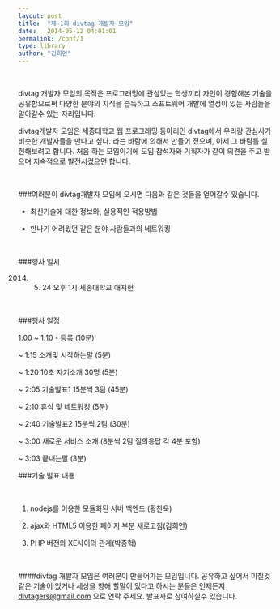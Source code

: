 ```yaml
---
layout: post
title:  "제 1회 divtag 개발자 모임"
date:   2014-05-12 04:01:01
permalink: /conf/1
type: library
author: "김희언"
---
```


<br>

divtag 개발자 모임의 목적은 프로그래밍에 관심있는 학생끼리 자인이 경험해본 기술을 공유함으로써 다양한 분야의 지식을 습득하고 소프트웨어 개발에 열정이 있는 사람들을 알아갈수 있는 자리입니다.

divtag개발자 모임은 세종대학교 웹 프로그래밍 동아리인 divtag에서 우리랑 관심사가 비슷한 개발자들을 만나고 싶다. 라는 바람에 의해서 만들어 졌으며, 이제 그 바람를 실현해보려고 합니다. 처음 하는 모임이기에 모임 참석자와 기획자가 같이 의견을 주고 받으며 지속적으로 발전시켰으면 합니다.

<br>


###여러분이 divtag개발자 모임에 오시면 다음과 같은 것들을 얻어갈수 있습니다.

- 최신기술에 대한 정보와, 실용적인 적용방법

- 만나기 어려웠던 같은 분야 사람들과의 네트워킹

<br>

###행사 일시

2014. 05. 24 오후 1시 세종대학교 애지헌

<br>

###행사 일정

1:00 ~ 1:10 - 등록 (10분)

~ 1:15 소개및 시작하는말 (5분)

~ 1:20 10초 자기소개 30명 (5분)

~ 2:05 기술발표1 15분씩 3팀 (45분)

~ 2:10 휴식 및 네트워킹 (5분)

~ 2:40 기술발표2 15분씩 2팀 (30분)

~ 3:00 새로운 서비스 소개 (8분씩 2팀 질의응답 각 4분 포함)

~ 3:03 끝내는말 (3분)

###기술 발표 내용

<br>

1. nodejs를 이용한 모듈화된 서버 백엔드 (황찬욱)

2. ajax와 HTML5 이용한 페이지 부분 새로고침(김희언)

3. PHP 버전와 XE사이의 관계(박종혁)

<br>

####divtag 개발자 모임은 여러분이 만들어가는 모임입니다. 공유하고 싶어서 미칠것 같은 기술이 있거나 세상을 향해 할말이 있다고 하시는 분들은 언제든지 divtagers@gmail.com 으로 연락 주세요. 발표자로 참여하실수 있습니다.

